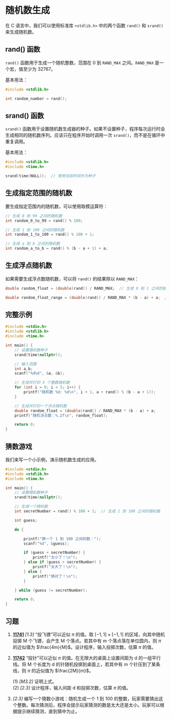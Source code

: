 # 随机数生成

在 C 语言中，我们可以使用标准库 `<stdlib.h>` 中的两个函数 `rand()` 和 `srand()` 来生成随机数。

## rand() 函数

`rand()` 函数用于生成一个随机整数，范围在 0 到 `RAND_MAX` 之间。`RAND_MAX` 是一个宏，值至少为 32767。

基本用法：

```c
#include <stdlib.h>

int random_number = rand();
```

## srand() 函数

`srand()` 函数用于设置随机数生成器的种子。如果不设置种子，程序每次运行时会生成相同的随机数序列。应该只在程序开始时调用一次 `srand()`，而不是在循环中重复调用。

基本用法：

```c
#include <stdlib.h>
#include <time.h>

srand(time(NULL));  // 使用当前时间作为种子
```

## 生成指定范围的随机数

要生成指定范围内的随机数，可以使用取模运算符：

```c
// 生成 0 到 99 之间的随机数
int random_0_to_99 = rand() % 100;

// 生成 1 到 100 之间的随机数
int random_1_to_100 = rand() % 100 + 1;

// 生成 a 到 b 之间的随机数
int random_a_to_b = rand() % (b - a + 1) + a;
```

## 生成浮点随机数

如果需要生成浮点数随机数，可以将 `rand()` 的结果除以 `RAND_MAX`：

```c
double random_float = (double)rand() / RAND_MAX;  // 生成 0 到 1 之间的随机浮点数

double random_float_range = (double)rand() / RAND_MAX * (b - a) + a;  // 生成 a 到 b 之间的随机浮点数
```

## 完整示例

```c
#include <stdio.h>
#include <stdlib.h>
#include <time.h>

int main() {
    // 设置随机数种子
    srand(time(nullptr));

    // 输入范围
    int a,b;
    scanf("%d%d", &a, &b);

    // 生成并打印 5 个整数随机数
    for (int i = 0; i < 5; i++) {
        printf("随机数 %d: %d\n", i + 1, a + rand() % (b - a + 1));
    }

    // 生成并打印一个浮点随机数
    double random_float = (double)rand() / RAND_MAX * (b - a) + a;
    printf("随机浮点数：%.2f\n", random_float);

    return 0;
}
```

## 猜数游戏

我们来写一个小示例，演示随机数生成的应用。

```c
#include <stdio.h>
#include <stdlib.h>
#include <time.h>

int main() {
    // 设置随机数种子
    srand(time(nullptr));

    // 生成一个随机数
    int secretNumber = rand() % 100 + 1;  // 生成 1 到 100 之间的随机数

    int guess;

    do {

        printf("猜一个 1 到 100 之间的数：");
        scanf("%d", &guess);

        if (guess < secretNumber) {
            printf("太小了！\n");
        } else if (guess > secretNumber) {
            printf("太大了！\n");
        } else {
            printf("猜对了！\n");
        }

    } while (guess != secretNumber);

    return 0;
}
```

## 习题

1. [**11741**](/教程/题解/语法和标准库/数学库/11741.md) _[1.3]_ “投飞镖”可以近似 $\pi$ 的值。取 $[-1,1]\times[-1,1]$ 的区域，向其中随机投掷 M 个飞镖，会产生 M 个落点。若其中有 m 个落点落在单位圆内，则 $\pi$ 的近似值为 $\frac{4m}{M}$。设计程序，输入投掷次数，估算 $\pi$ 的值。

2. [**11742**](/教程/题解/语法和标准库/数学库/11742.md) “投针”可以近似 $\pi$ 的值。在无限大的桌面上设置间距为 d 的一组平行线。将 M 个长度为 d 的针随机投掷到桌面上，若其中有 m 个针压到了某条线，则 $\pi$ 的近似值为 $\frac{2M}{m}$。

   (1) _[M3.2]_ 证明上式。  
   (2) _[2.3]_ 设计程序，输入间距 d 和投掷次数，估算 $\pi$ 的值。

3. _[2.3]_ 编写一个猜数小游戏：随机生成一个 1 到 100 的整数，玩家需要猜出这个整数。每次猜测后，程序会提示玩家猜测的数是太大还是太小。玩家可以根据提示继续猜测，直到猜中为止。

